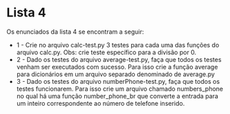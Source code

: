 # Lista 4

Os enunciados da lista 4 se encontram a seguir:

* 1 - Crie no arquivo calc-test.py 3 testes para cada uma das funções 
do arquivo calc.py. Obs: crie teste específico para a divisão por 0.
* 2 - Dado os testes do arquivo average-test.py, faça que todos os 
testes venham ser executados com sucesso. Para isso crie a função 
average para dicionários em um arquivo separado denominado de 
average.py
* 3 - Dado os testes do arquivo numberPhone-test.py, faça que todos 
os testes funcionarem. Para isso crie um arquivo chamado 
numbers_phone no qual há uma função number_phone_br que converte a 
entrada para um inteiro correspondente ao número de telefone 
inserido.
